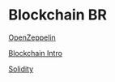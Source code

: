 # Blockchain BR

[OpenZeppelin](https://charmed-education-921.notion.site/OpenZeppelin-2b3fc021255045ab95c72ddfa98c909d)

[Blockchain Intro](https://charmed-education-921.notion.site/Blockchain%20Intro%20fc6944a0f0724bc1ab3f02b59ae9b948)

[Solidity](https://charmed-education-921.notion.site/Solidity%2075b1c830f0c44c8c9f2b5ddeaf55f526)
